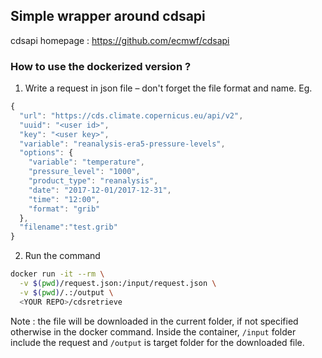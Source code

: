 ## Simple wrapper around cdsapi

cdsapi homepage : https://github.com/ecmwf/cdsapi

### How to use the dockerized version ?

1. Write a request in json file – don't forget the file format and name. Eg.

```js
{
  "url": "https://cds.climate.copernicus.eu/api/v2",
  "uuid": "<user id>",
  "key": "<user key>",
  "variable": "reanalysis-era5-pressure-levels",
  "options": {
    "variable": "temperature",
    "pressure_level": "1000",
    "product_type": "reanalysis",
    "date": "2017-12-01/2017-12-31",
    "time": "12:00",
    "format": "grib"
  },
  "filename":"test.grib"
}
```

2. Run the command

```sh 
docker run -it --rm \
  -v $(pwd)/request.json:/input/request.json \
  -v $(pwd)/.:/output \
  <YOUR REPO>/cdsretrieve 
```

Note : the file will be downloaded in the current folder, if not specified otherwise in the docker command. Inside the container, `/input` folder include the request and `/output` is target folder for the downloaded file.


